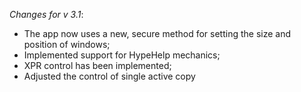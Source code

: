 _Changes for v 3.1_:
- The app now uses a new, secure method for setting the size and position of windows;
- Implemented support for HypeHelp mechanics;
- XPR control has been implemented;
- Adjusted the control of single active copy
